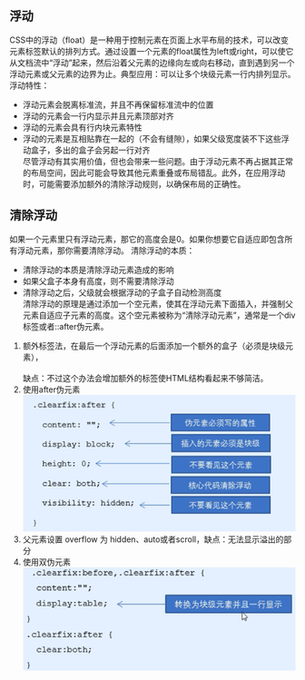 ## 浮动
CSS中的浮动（float）是一种用于控制元素在页面上水平布局的技术，可以改变元素标签默认的排列方式。通过设置一个元素的float属性为left或right，可以使它从文档流中“浮动”起来，然后沿着父元素的边缘向左或向右移动，直到遇到另一个浮动元素或父元素的边界为止。典型应用：可以让多个块级元素一行内排列显示。  
浮动特性： 
* 浮动元素会脱离标准流，并且不再保留标准流中的位置  
* 浮动的元素会一行内显示并且元素顶部对齐  
* 浮动的元素会具有行内块元素特性  
* 浮动的元素是互相贴靠在一起的（不会有缝隙），如果父级宽度装不下这些浮动盒子，多出的盒子会另起一行对齐  
尽管浮动有其实用价值，但也会带来一些问题。由于浮动元素不再占据其正常的布局空间，因此可能会导致其他元素重叠或布局错乱。此外，在应用浮动时，可能需要添加额外的清除浮动规则，以确保布局的正确性。

## 清除浮动
如果一个元素里只有浮动元素，那它的高度会是0。如果你想要它自适应即包含所有浮动元素，那你需要清除浮动。 
清除浮动的本质： 
* 清除浮动的本质是清除浮动元素造成的影响  
* 如果父盒子本身有高度，则不需要清除浮动  
* 清除浮动之后，父级就会根据浮动的子盒子自动检测高度  
清除浮动的原理是通过添加一个空元素，使其在浮动元素下面插入，并强制父元素自适应子元素的高度。这个空元素被称为“清除浮动元素”，通常是一个div标签或者::after伪元素。  
1. 额外标签法，在最后一个浮动元素的后面添加一个额外的盒子（必须是块级元素），<div style="clear:both;"></div>  
缺点：不过这个办法会增加额外的标签使HTML结构看起来不够简洁。  
2. 使用after伪元素  
[![float1](/images/float1.png)]()
3. 父元素设置 overflow 为 hidden、auto或者scroll，缺点：无法显示溢出的部分  
4. 使用双伪元素  
[![float2](/images/float2.png)]()